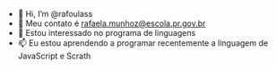 - 👋 Hi, I’m @rafoulass
- 👀 Meu contato é rafaela.munhoz@escola.pr.gov.br
- 🌱 Estou interessado no programa de linguagens
- 📫 Eu estou aprendendo a programar recentemente a linguagem de JavaScript e Scrath

<!---
rafoulass/rafoulass is a ✨ special ✨ repository because its `README.md` (this file) appears on your GitHub profile.
You can click the Preview link to take a look at your changes.
--->
